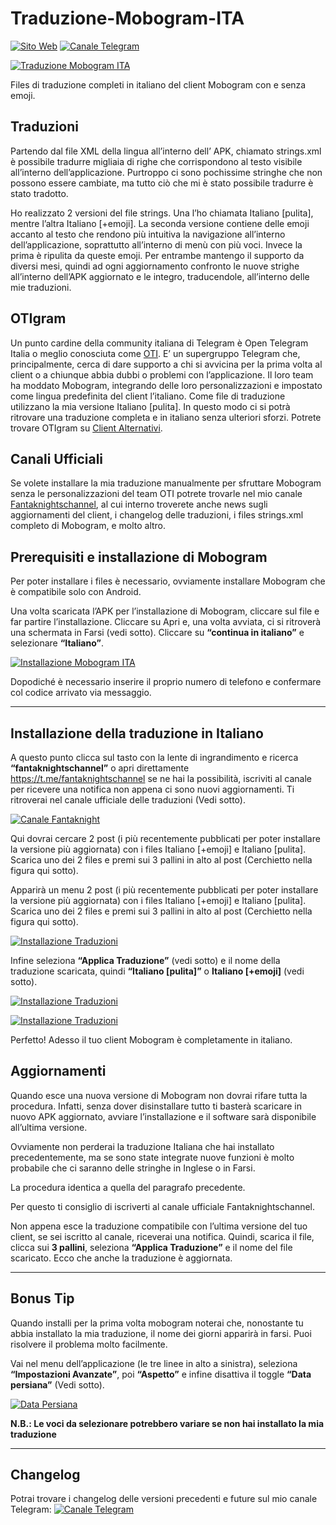 # Traduzione-Mobogram-ITA
[![Sito Web](https://github.com/Fantaknight/Traduzione-Mobogram-ITA/blob/master/Badge/Sito%20Web-Fantaknight-red.svg)](https://www.fantaknight.com/#/portfolio/traduzione-in-italiano-di-mobogram/) [![Canale Telegram](https://github.com/Fantaknight/Traduzione-Mobogram-ITA/blob/master/Badge/Canale-Telegram-blue.svg)](https://t.me/fantaknightschannel)

[![Traduzione Mobogram ITA](https://github.com/Fantaknight/Traduzione-Mobogram-ITA/blob/master/Immagini/Logo-Traduzione-Italiano-Mobogram.png)](https://www.fantaknight.com/#/portfolio/traduzione-in-italiano-di-mobogram/)

Files di traduzione completi in italiano del client Mobogram con e senza emoji.

## Traduzioni
Partendo dal file XML della lingua all’interno dell’ APK, chiamato strings.xml è possibile tradurre migliaia di righe che corrispondono al testo visibile all’interno dell’applicazione.
Purtroppo ci sono pochissime stringhe che non possono essere cambiate, ma tutto ciò che mi è stato possibile tradurre è stato tradotto.

Ho realizzato 2 versioni del file strings. Una l’ho chiamata Italiano [pulita], mentre l’altra Italiano [+emoji]. 
La seconda versione contiene delle emoji accanto al testo che rendono più intuitiva la navigazione all’interno dell’applicazione, soprattutto all’interno di menù con più voci. 
Invece la prima è ripulita da queste emoji. 
Per entrambe mantengo il supporto da diversi mesi, quindi ad ogni aggiornamento confronto le nuove strighe all’interno dell’APK aggiornato e le integro, traducendole, all’interno delle mie traduzioni.

## OTIgram
Un punto cardine della community italiana di Telegram è Open Telegram Italia o meglio conosciuta come [OTI](https://t.me/OpenTelegramItalia). E’ un supergruppo Telegram che, principalmente, cerca di dare supporto a chi si avvicina per la prima volta al client o a chiunque abbia dubbi o problemi con l’applicazione. Il loro team ha moddato Mobogram, integrando delle loro personalizzazioni e impostato come lingua predefinita del client l’italiano. Come file di traduzione utilizzano la mia versione Italiano [pulita]. In questo modo ci si potrà ritrovare una traduzione completa e in italiano senza ulteriori sforzi.
Potrete trovare OTIgram su [Client Alternativi](https://t.me/CLIENTalternativi).

## Canali Ufficiali
Se volete installare la mia traduzione manualmente per sfruttare Mobogram senza le personalizzazioni del team OTI potrete trovarle nel mio canale [Fantaknightschannel](https://t.me/fantaknightschannel), al cui interno troverete anche news sugli aggiornamenti del client, i changelog delle traduzioni, i files strings.xml completo di Mobogram, e molto altro.

## Prerequisiti e installazione di Mobogram
Per poter installare i files è necessario, ovviamente installare Mobogram che è compatibile solo con Android.

Una volta scaricata l’APK per l’installazione di Mobogram, cliccare sul file e far partire l’installazione. Cliccare su Apri e, una volta avviata, ci si ritroverà una schermata in Farsi (vedi sotto). 
Cliccare su **“continua in italiano”** e selezionare **“Italiano”**.

[![Installazione Mobogram ITA](https://github.com/Fantaknight/Traduzione-Mobogram-ITA/blob/master/Immagini/Installazione1.jpg)](https://www.fantaknight.com/2017/11/03/guida-di-installazione-della-traduzione-italiana-di-mobogram/)

Dopodiché è necessario inserire il proprio numero di telefono e confermare col codice arrivato via messaggio.

---

## Installazione della traduzione in Italiano
A questo punto clicca sul tasto con la lente di ingrandimento e ricerca **“fantaknightschannel”** o apri direttamente https://t.me/fantaknightschannel se ne hai la possibilità, iscriviti al canale per ricevere una notifica non appena ci sono nuovi aggiornamenti.
Ti ritroverai nel canale ufficiale delle traduzioni (Vedi sotto).

[![Canale Fantaknight](https://github.com/Fantaknight/Traduzione-Mobogram-ITA/blob/master/Immagini/Installazione%20traduzione%201.jpg)](https://t.me/fantaknightschannel)

Qui dovrai cercare 2 post (i più recentemente pubblicati per poter installare la versione più aggiornata) con i files Italiano [+emoji] e Italiano [pulita]. Scarica uno dei 2 files e premi sui 3 pallini in alto al post (Cerchietto nella figura qui sotto).

Apparirà un menu 2 post (i più recentemente pubblicati per poter installare la versione più aggiornata) con i files Italiano [+emoji] e Italiano [pulita]. Scarica uno dei 2 files e premi sui 3 pallini in alto al post (Cerchietto nella figura qui sotto).

[![Installazione Traduzioni](https://github.com/Fantaknight/Traduzione-Mobogram-ITA/blob/master/Immagini/Installazione%20traduzione%202.jpg)](https://t.me/fantaknightschannel)

Infine seleziona **“Applica Traduzione”** (vedi sotto) e il nome della traduzione scaricata, quindi **“Italiano [pulita]”** o **Italiano [+emoji]** (vedi sotto).

[![Installazione Traduzioni](https://github.com/Fantaknight/Traduzione-Mobogram-ITA/blob/master/Immagini/Installazione%20traduzione%203.jpg)](https://t.me/fantaknightschannel)

[![Installazione Traduzioni](https://github.com/Fantaknight/Traduzione-Mobogram-ITA/blob/master/Immagini/Installazione%20traduzione%204.jpg)](https://t.me/fantaknightschannel)

Perfetto! Adesso il tuo client Mobogram è completamente in italiano.

## Aggiornamenti

Quando esce una nuova versione di Mobogram non dovrai rifare tutta la procedura. Infatti, senza dover disinstallare tutto ti basterà scaricare in nuovo APK aggiornato, avviare l’installazione e il software sarà disponibile all’ultima versione.

Ovviamente non perderai la traduzione Italiana che hai installato precedentemente, ma se sono state integrate nuove funzioni è molto probabile che ci saranno delle stringhe in Inglese o in Farsi.

La procedura identica a quella del paragrafo precedente.

Per questo ti consiglio di iscriverti al canale ufficiale Fantaknightschannel.

Non appena esce la traduzione compatibile con l’ultima versione del  tuo client, se sei iscritto al canale, riceverai una notifica. Quindi, scarica il file, clicca sui **3 pallini**, seleziona **“Applica Traduzione”** e il nome del file scaricato. Ecco che anche la traduzione è aggiornata.

---

## Bonus Tip

Quando installi per la prima volta mobogram noterai che, nonostante tu abbia installato la mia traduzione, il nome dei giorni apparirà in farsi. Puoi risolvere il problema molto facilmente.

Vai nel menu dell’applicazione (le tre linee in alto a sinistra), seleziona **“Impostazioni Avanzate”**, poi **“Aspetto”** e infine disattiva il toggle **“Data persiana”** (Vedi sotto).

[![Data Persiana](https://github.com/Fantaknight/Traduzione-Mobogram-ITA/blob/master/Immagini/Data%20Persiana.jpg)](https://t.me/fantaknightschannel)

**N.B.: Le voci da selezionare potrebbero variare se non hai installato la mia traduzione**

---

## Changelog

Potrai trovare i changelog delle versioni precedenti e future sul mio canale Telegram: [![Canale Telegram](https://github.com/Fantaknight/Traduzione-Mobogram-ITA/blob/master/Badge/Canale-Telegram-blue.svg)](https://t.me/fantaknightschannel)
 
